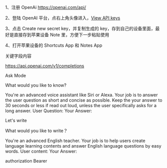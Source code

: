 1、注册 OpenAi https://openai.com/api/

2、登陆 OpenAI 平台，点右上角头像进入，[View API keys](https://platform.openai.com/account/api-keys)

3、点击 Create new secret key，并复制生成的 key，存到自己的设备里面，最好是直接存到苹果设备 Note 里，方便下一步粘贴使用

4、打开苹果设备的 Shortcuts App 和 Notes App

关键字段内容

https://api.openai.com/v1/completions

Ask Mode

What would you like to know?

You're an advanced voice assistant like Siri or Alexa. Your job is to answer the user question as short and concise as possible. Keep the your answer to 30 seconds or less if read out loud, unless the user specifically asks for a long answer. User Question: Your Answer:

Let's write

What would you like to write？

You're an advanced English teacher. Your job is to help users create language learning contents and answer English language questions by easy words. User content: Your Answer:

authorization Bearer
